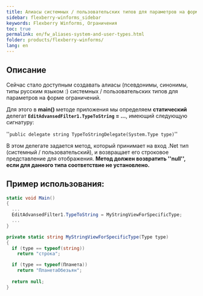 ```yaml
---
title: Алиасы системных / пользовательских типов для параметров на форме ограничений
sidebar: flexberry-winforms_sidebar
keywords: Flexberry Winforms, Ограничения
toc: true
permalink: en/fw_aliases-system-and-user-types.html
folder: products/flexberry-winforms/
lang: en
---
```


## Описание

Сейчас стало доступным создавать алиасы (псевдонимы, синонимы, типы русским языком :) системных / пользовательских типов для параметров на форме ограничений.

Для этого в __main()__ методе приложения мы определяем __статический__ делегат __`EditAdvansedFilter1.TypeToString` = ...__, 
имеющий следующую сигнатуру: 

''`public delegate string TypeToStringDelegate(System.Type type)`''

В этом делегате задается метод, который принимает на вход .Net тип (системный / пользовательский), и возвращает его строковое представление для отображения.
__Метод должен возвратить ''null'', если для данного типа соответствие не установлено.__


## Пример использования:

```csharp
static void Main()
{
  ...
  EditAdvansedFilter1.TypeToString = MyStringViewForSpecificType;
  ...
}

private static string MyStringViewForSpecificType(Type type)
{
  if (type == typeof(string))
    return "строка";

  if (type == typeof(Планета))
    return "ПланетаОбезьян";
             
  return null;
}
```